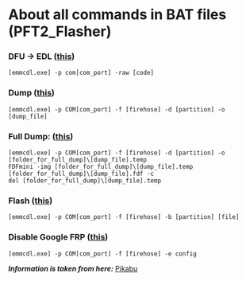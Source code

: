 # About all commands in BAT files (PFT2_Flasher)

### DFU → EDL ([this](https://github.com/Zalexanninev15/PFT2/blob/master/PFT2_Flasher/edl.bat))

```
[emmcdl.exe] -p com[com_port] -raw [code]
```

### Dump ([this](https://github.com/Zalexanninev15/PFT2/blob/master/PFT2_Flasher/dump.bat))

```
[emmcdl.exe] -p COM[com_port] -f [firehose] -d [partition] -o [dump_file]
```

### Full Dump: ([this](https://github.com/Zalexanninev15/PFT2/blob/master/PFT2_Flasher/full_dump.bat))

```
[emmcdl.exe] -p COM[com_port] -f [firehose] -d [partition] -o [folder_for_full_dump]\[dump_file].temp
FDFmini -img [folder_for_full_dump]\[dump_file].temp [folder_for_full_dump]\[dump_file].fdf -c
del [folder_for_full_dump]\[dump_file].temp
```

### Flash ([this](https://github.com/Zalexanninev15/PFT2/blob/master/PFT2_Flasher/flash.bat))

```
[emmcdl.exe] -p COM[com_port] -f [firehose] -b [partition] [file]
```

### Disable Google FRP ([this](https://github.com/Zalexanninev15/PFT2/blob/master/PFT2_Flasher/dgfrp.bat))

```
[emmcdl.exe] -p COM[com_port] -f [firehose] -e config
```

***Information is taken from here:*** [Pikabu](https://pikabu.ru/story/eshche_odin_sposob_dostat_dannyie_s_qualcomm_i_ne_tolko_5866571)
